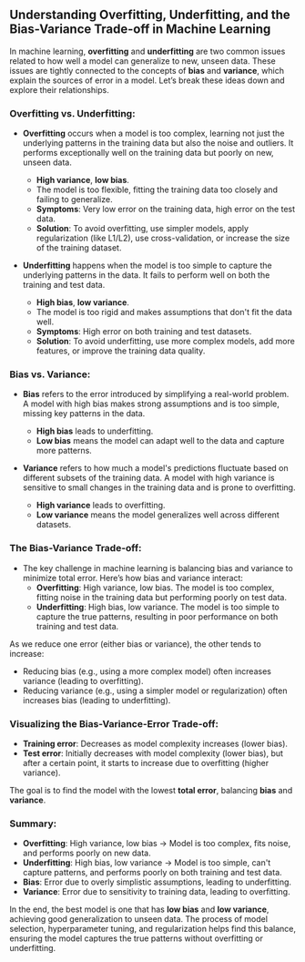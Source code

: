 ## Understanding Overfitting, Underfitting, and the Bias-Variance Trade-off in Machine Learning
In machine learning, **overfitting** and **underfitting** are two common issues related to how well a model can generalize to new, unseen data. These issues are tightly connected to the concepts of **bias** and **variance**, which explain the sources of error in a model. Let’s break these ideas down and explore their relationships.

### **Overfitting vs. Underfitting:**

- **Overfitting** occurs when a model is too complex, learning not just the underlying patterns in the training data but also the noise and outliers. It performs exceptionally well on the training data but poorly on new, unseen data.
  - **High variance**, **low bias**.
  - The model is too flexible, fitting the training data too closely and failing to generalize.
  - **Symptoms**: Very low error on the training data, high error on the test data.
  - **Solution**: To avoid overfitting, use simpler models, apply regularization (like L1/L2), use cross-validation, or increase the size of the training dataset.

- **Underfitting** happens when the model is too simple to capture the underlying patterns in the data. It fails to perform well on both the training and test data.
  - **High bias**, **low variance**.
  - The model is too rigid and makes assumptions that don't fit the data well.
  - **Symptoms**: High error on both training and test datasets.
  - **Solution**: To avoid underfitting, use more complex models, add more features, or improve the training data quality.

### **Bias vs. Variance:**

- **Bias** refers to the error introduced by simplifying a real-world problem. A model with high bias makes strong assumptions and is too simple, missing key patterns in the data.
  - **High bias** leads to underfitting.
  - **Low bias** means the model can adapt well to the data and capture more patterns.

- **Variance** refers to how much a model's predictions fluctuate based on different subsets of the training data. A model with high variance is sensitive to small changes in the training data and is prone to overfitting.
  - **High variance** leads to overfitting.
  - **Low variance** means the model generalizes well across different datasets.

### **The Bias-Variance Trade-off:**

- The key challenge in machine learning is balancing bias and variance to minimize total error. Here’s how bias and variance interact:
  - **Overfitting**: High variance, low bias. The model is too complex, fitting noise in the training data but performing poorly on test data.
  - **Underfitting**: High bias, low variance. The model is too simple to capture the true patterns, resulting in poor performance on both training and test data.
  
As we reduce one error (either bias or variance), the other tends to increase:
- Reducing bias (e.g., using a more complex model) often increases variance (leading to overfitting).
- Reducing variance (e.g., using a simpler model or regularization) often increases bias (leading to underfitting).

### **Visualizing the Bias-Variance-Error Trade-off:**

- **Training error**: Decreases as model complexity increases (lower bias).
- **Test error**: Initially decreases with model complexity (lower bias), but after a certain point, it starts to increase due to overfitting (higher variance).

The goal is to find the model with the lowest **total error**, balancing **bias** and **variance**.

### **Summary:**
- **Overfitting**: High variance, low bias → Model is too complex, fits noise, and performs poorly on new data.
- **Underfitting**: High bias, low variance → Model is too simple, can't capture patterns, and performs poorly on both training and test data.
- **Bias**: Error due to overly simplistic assumptions, leading to underfitting.
- **Variance**: Error due to sensitivity to training data, leading to overfitting.

In the end, the best model is one that has **low bias** and **low variance**, achieving good generalization to unseen data. The process of model selection, hyperparameter tuning, and regularization helps find this balance, ensuring the model captures the true patterns without overfitting or underfitting.
